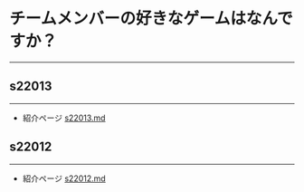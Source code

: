 # チームメンバーの好きなゲームはなんですか？
--------------------------------------------------------------------

## s22013
-----------------------------------------------------------------
* 紹介ページ [s22013.md](https://github.com/its22013/GitLesson04-2/blob/main/s22013/s22013.md)

## s22012
-----------------------------------------------------------------
* 紹介ページ [s22012.md](https://github.com/its22013/GitLesson04-2/blob/main/s22012/s22012.md)

